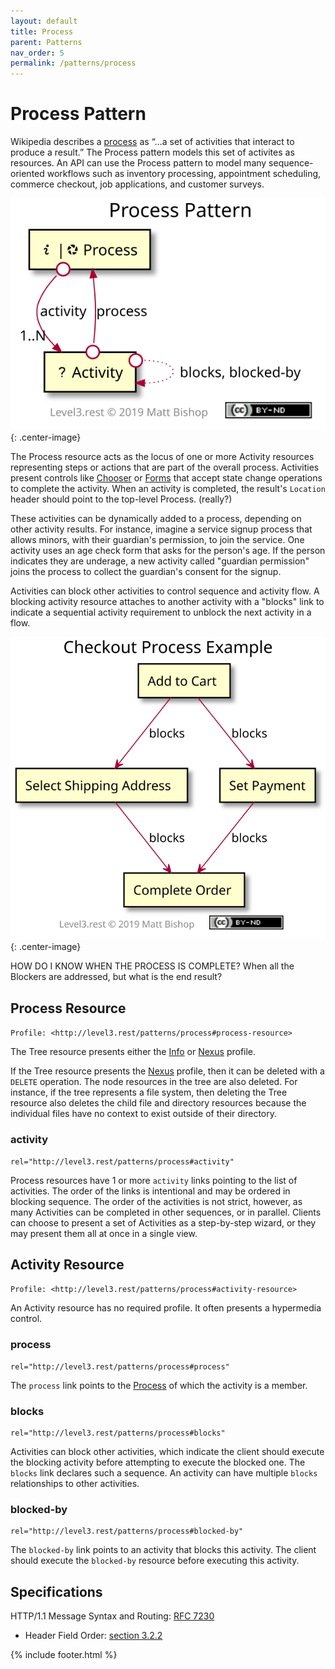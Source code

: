 ```yaml
---
layout: default
title: Process
parent: Patterns
nav_order: 5
permalink: /patterns/process
---
```

# Process Pattern

Wikipedia describes a [process](https://en.wikipedia.org/wiki/Process) as “…a set of activities that interact to produce a result.” The Process pattern models this set of activites as resources. An API can use the Process pattern to model many sequence-oriented workflows such as inventory processing, appointment scheduling, commerce checkout, job applications, and customer surveys.

![](process/relations.svg){: .center-image}

The Process resource acts as the locus of one or more Activity resources representing steps or actions that are part of the overall process. Activities present controls like [Chooser](chooser.md) or [Forms](../profiles/form.md) that accept state change operations to complete the activity. When an activity is completed, the result's `Location` header should point to the top-level Process. (really?)

These activities can be dynamically added to a process, depending on other activity results. For instance, imagine a service signup process that allows minors, with their guardian's permission, to join the service. One activity uses an age check form that asks for the person's age. If the person indicates they are underage, a new activity called "guardian permission" joins the process to collect the guardian's consent for the signup.

Activities can block other activities to control sequence and activity flow. A blocking activity resource attaches to another activity with a "blocks" link to indicate a sequential activity requirement to unblock the next activity in a flow.

![](process/example.svg){: .center-image}

HOW DO I KNOW WHEN THE PROCESS IS COMPLETE? When all the Blockers are addressed, but what is the end result?

## Process Resource

`Profile: <http://level3.rest/patterns/process#process-resource>`

The Tree resource presents either the [Info](../profiles/info.md) or [Nexus](../profiles/nexus.md) profile.

If the Tree resource presents the [Nexus](../profiles/nexus.md) profile, then it can be deleted with a `DELETE` operation. The node resources in the tree are also deleted. For instance, if the tree represents a file system, then deleting the Tree resource also deletes the child file and directory resources because the individual files have no context to exist outside of their directory.

### activity

```
rel="http://level3.rest/patterns/process#activity"
```

Process resources have 1 or more `activity` links pointing to the list of activities. The order of the links is intentional and may be ordered in blocking sequence. The order of the activities is not strict, however, as many Activities can be completed in other sequences, or in parallel. Clients can choose to present a set of Activities as a step-by-step wizard, or they may present them all at once in a single view.

## Activity Resource

`Profile: <http://level3.rest/patterns/process#activity-resource>`

An Activity resource has no required profile. It often presents a hypermedia control.

### process

```
rel="http://level3.rest/patterns/process#process"
```

The `process` link points to the [Process](#process-resource) of which the activity is a member.

### blocks

```
rel="http://level3.rest/patterns/process#blocks"
```

Activities can block other activities, which indicate the client should execute the blocking activity before attempting to execute the blocked one. The `blocks` link declares such a sequence. An activity can have multiple `blocks` relationships to other activities.

### blocked-by

```
rel="http://level3.rest/patterns/process#blocked-by"
```

The `blocked-by` link points to an activity that blocks this activity. The client should execute the `blocked-by` resource before executing this activity.

## Specifications

HTTP/1.1 Message Syntax and Routing: [RFC 7230](https://tools.ietf.org/html/rfc7230)

- Header Field Order: [section 3.2.2](https://tools.ietf.org/html/rfc7230#section-3.2.2)

{% include footer.html %}